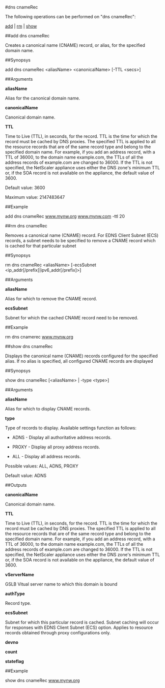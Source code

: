 #dns cnameRec

The following operations can be performed on "dns cnameRec":


[add](#add-dns-cnamerec) | [rm](#rm-dns-cnamerec) | [show](#show-dns-cnamerec)

##add dns cnameRec

Creates a canonical name (CNAME) record, or alias, for the specified domain name.


##Synopsys

add dns cnameRec &lt;aliasName> &lt;canonicalName> [-TTL &lt;secs>]


##Arguments

<b>aliasName</b>
Alias for the canonical domain name.

<b>canonicalName</b>
Canonical domain name.

<b>TTL</b>
Time to Live (TTL), in seconds, for the record. TTL is the time for which the record must be cached by DNS proxies. The specified TTL is applied to all the resource records that are of the same record type and belong to the specified domain name. For example, if you add an address record, with a TTL of 36000, to the domain name example.com, the TTLs of all the address records of example.com are changed to 36000. If the TTL is not specified, the NetScaler appliance uses either the DNS zone's minimum TTL or, if the SOA record is not available on the appliance, the default value of 3600.
Default value: 3600
Maximum value: 2147483647



##Example

add dns cnameRec www.mynw.org www.mynw.com -ttl 20

##rm dns cnameRec

Removes a canonical name (CNAME) record. For EDNS Client Subnet (ECS) records, a subnet needs to be specified to remove a CNAME record which is cached for that particular subnet


##Synopsys

rm dns cnameRec &lt;aliasName> [-ecsSubnet &lt;ip_addr[/prefix]|ipv6_addr[/prefix]>]


##Arguments

<b>aliasName</b>
Alias for which to remove the CNAME record.

<b>ecsSubnet</b>
Subnet for which the cached CNAME record need to be removed.



##Example

rm dns cnamerec www.mynw.org

##show dns cnameRec

Displays the canonical name (CNAME) records configured for the specified alias. If no alias is specified, all configured CNAME records are displayed


##Synopsys

show dns cnameRec [&lt;aliasName> | -type &lt;type>]


##Arguments

<b>aliasName</b>
Alias for which to display CNAME records.

<b>type</b>
Type of records to display. Available settings function as follows:
* ADNS - Display all authoritative address records.
* PROXY - Display all proxy address records.
* ALL - Display all address records.
Possible values: ALL, ADNS, PROXY
Default value: ADNS



##Outputs

<b>canonicalName</b>
Canonical domain name.

<b>TTL</b>
Time to Live (TTL), in seconds, for the record. TTL is the time for which the record must be cached by DNS proxies. The specified TTL is applied to all the resource records that are of the same record type and belong to the specified domain name. For example, if you add an address record, with a TTL of 36000, to the domain name example.com, the TTLs of all the address records of example.com are changed to 36000. If the TTL is not specified, the NetScaler appliance uses either the DNS zone's minimum TTL or, if the SOA record is not available on the appliance, the default value of 3600.

<b>vServerName</b>
GSLB Vitual server name to which this domain is bound

<b>authType</b>
Record type.

<b>ecsSubnet</b>
Subnet for which this particular record is cached. Subnet caching will occur for responses with EDNS Client Subnet (ECS) option. Applies to resource records obtained through proxy configurations only.

<b>devno</b>

<b>count</b>

<b>stateflag</b>



##Example

show dns cnameRec www.mynw.org

